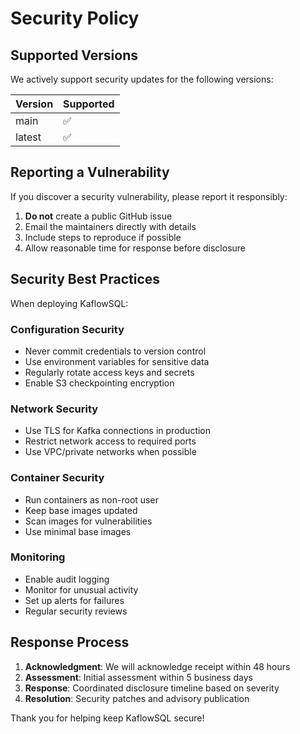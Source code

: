 # Security Policy

## Supported Versions

We actively support security updates for the following versions:

| Version | Supported          |
| ------- | ------------------ |
| main    | :white_check_mark: |
| latest  | :white_check_mark: |

## Reporting a Vulnerability

If you discover a security vulnerability, please report it responsibly:

1. **Do not** create a public GitHub issue
2. Email the maintainers directly with details
3. Include steps to reproduce if possible
4. Allow reasonable time for response before disclosure

## Security Best Practices

When deploying KaflowSQL:

### Configuration Security
- Never commit credentials to version control
- Use environment variables for sensitive data
- Regularly rotate access keys and secrets
- Enable S3 checkpointing encryption

### Network Security
- Use TLS for Kafka connections in production
- Restrict network access to required ports
- Use VPC/private networks when possible

### Container Security
- Run containers as non-root user
- Keep base images updated
- Scan images for vulnerabilities
- Use minimal base images

### Monitoring
- Enable audit logging
- Monitor for unusual activity
- Set up alerts for failures
- Regular security reviews

## Response Process

1. **Acknowledgment**: We will acknowledge receipt within 48 hours
2. **Assessment**: Initial assessment within 5 business days
3. **Response**: Coordinated disclosure timeline based on severity
4. **Resolution**: Security patches and advisory publication

Thank you for helping keep KaflowSQL secure!